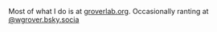 Most of what I do is at [groverlab.org](https://groverlab.org).  Occasionally ranting at [@wgrover.bsky.socia](https://bsky.app/profile/wgrover.bsky.social)
